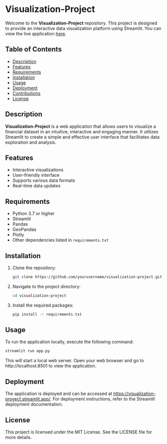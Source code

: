 # Visualization-Project

Welcome to the **Visualization-Project** repository. This project is designed to provide an interactive data visualization platform using Streamlit. You can view the live application [here](https://visualization-proyect.streamlit.app/).

## Table of Contents

- [Description](#description)
- [Features](#features)
- [Requirements](#requirements)
- [Installation](#installation)
- [Usage](#usage)
- [Deployment](#deployment)
- [Contributions](#contributions)
- [License](#license)

## Description

**Visualization-Project** is a web application that allows users to visualize a financial dataset in an intuitive, interactive and engaging manner. It utilizes Streamlit to create a simple and effective user interface that facilitates data exploration and analysis.

## Features

- Interactive visualizations
- User-friendly interface
- Supports various data formats
- Real-time data updates

## Requirements

- Python 3.7 or higher
- Streamlit
- Pandas
- GeoPandas
- Plotly
- Other dependencies listed in `requirements.txt`

## Installation

1. Clone the repository:
    ```bash
    git clone https://github.com/yourusername/visualization-project.git
    ```
2. Navigate to the project directory:
    ```bash
    cd visualization-project
    ```
3. Install the required packages:
    ```bash
    pip install -r requirements.txt
    ```

## Usage

To run the application locally, execute the following command:
```bash
streamlit run app.py
```

This will start a local web server. Open your web browser and go to http://localhost:8501 to view the application.

## Deployment
The application is deployed and can be accessed at https://visualization-proyect.streamlit.app/. For deployment instructions, refer to the Streamlit deployment documentation.



## License
This project is licensed under the MIT License. See the LICENSE file for more details.